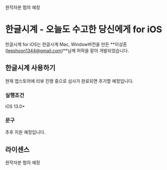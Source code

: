 <!--Copyright. 2017 MR.LEE(LEE SANG HUN) / 이 프로그램은 저작권으로 보호됩니다. -->
원작자분 협의 예정

# 한글시계 - 오늘도 수고한 당신에게 for iOS

한글시계 for iOS는 한글시계 Mac, Window버전을 만든 **이상훈(leeshoon1344@gmail.com)**님께 허락을 맡아 개발되었습니다.

## 한글시계 사용하기
현재 앱스토어에 리뷰 진행 중으로 심사가 완료되면 추가할 예정입니다.

### 실행조건
iOS 13.0+

### 문구
추후 지원 예정입니다.

## 라이센스
원작자분 협의 예정
<!-- 
GPLv3(GNU General Public License v3)
Based on Uberchlet
-->
